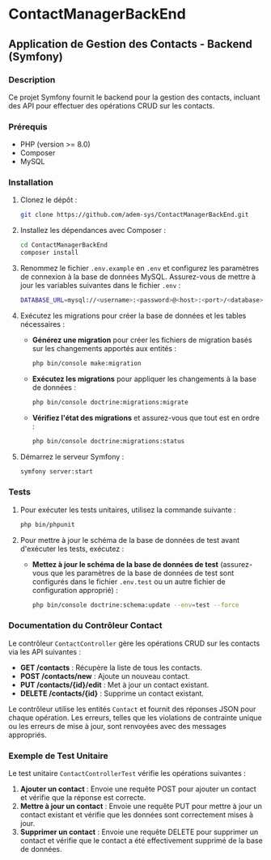 # ContactManagerBackEnd

## Application de Gestion des Contacts - Backend (Symfony)

### Description

Ce projet Symfony fournit le backend pour la gestion des contacts, incluant des API pour effectuer des opérations CRUD sur les contacts.

### Prérequis

- PHP (version >= 8.0)
- Composer
- MySQL

### Installation

1. Clonez le dépôt :
    ```bash
    git clone https://github.com/adem-sys/ContactManagerBackEnd.git
    ```

2. Installez les dépendances avec Composer :
    ```bash
    cd ContactManagerBackEnd
    composer install
    ```

3. Renommez le fichier `.env.example` en `.env` et configurez les paramètres de connexion à la base de données MySQL. Assurez-vous de mettre à jour les variables suivantes dans le fichier `.env` :
    ```bash
    DATABASE_URL=mysql://<username>:<password>@<host>:<port>/<database>
    ```

4. Exécutez les migrations pour créer la base de données et les tables nécessaires :

    - **Générez une migration** pour créer les fichiers de migration basés sur les changements apportés aux entités :
      ```bash
      php bin/console make:migration
      ```

    - **Exécutez les migrations** pour appliquer les changements à la base de données :
      ```bash
      php bin/console doctrine:migrations:migrate
      ```

    - **Vérifiez l'état des migrations** et assurez-vous que tout est en ordre :
      ```bash
      php bin/console doctrine:migrations:status
      ```

5. Démarrez le serveur Symfony :
    ```bash
    symfony server:start
    ```

### Tests

1. Pour exécuter les tests unitaires, utilisez la commande suivante :
    ```bash
    php bin/phpunit
    ```

2. Pour mettre à jour le schéma de la base de données de test avant d'exécuter les tests, exécutez :
    - **Mettez à jour le schéma de la base de données de test** (assurez-vous que les paramètres de la base de données de test sont configurés dans le fichier `.env.test` ou un autre fichier de configuration approprié) :
      ```bash
      php bin/console doctrine:schema:update --env=test --force
      ```

### Documentation du Contrôleur Contact

Le contrôleur `ContactController` gère les opérations CRUD sur les contacts via les API suivantes :

- **GET /contacts** : Récupère la liste de tous les contacts.
- **POST /contacts/new** : Ajoute un nouveau contact.
- **PUT /contacts/{id}/edit** : Met à jour un contact existant.
- **DELETE /contacts/{id}** : Supprime un contact existant.

Le contrôleur utilise les entités `Contact` et fournit des réponses JSON pour chaque opération. Les erreurs, telles que les violations de contrainte unique ou les erreurs de mise à jour, sont renvoyées avec des messages appropriés.

### Exemple de Test Unitaire

Le test unitaire `ContactControllerTest` vérifie les opérations suivantes :

1. **Ajouter un contact** : Envoie une requête POST pour ajouter un contact et vérifie que la réponse est correcte.
2. **Mettre à jour un contact** : Envoie une requête PUT pour mettre à jour un contact existant et vérifie que les données sont correctement mises à jour.
3. **Supprimer un contact** : Envoie une requête DELETE pour supprimer un contact et vérifie que le contact a été effectivement supprimé de la base de données.
